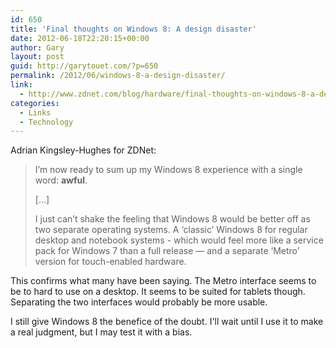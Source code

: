 ```yaml
---
id: 650
title: 'Final thoughts on Windows 8: A design disaster'
date: 2012-06-18T22:20:15+00:00
author: Gary
layout: post
guid: http://garytouet.com/?p=650
permalink: /2012/06/windows-8-a-design-disaster/
link:
  - http://www.zdnet.com/blog/hardware/final-thoughts-on-windows-8-a-design-disaster/20706
categories:
  - Links
  - Technology
---
```


Adrian Kingsley-Hughes for ZDNet:
<blockquote>I’m now ready to sum up my Windows 8 experience with a single word: <strong>awful</strong>.

[…]

I just can’t shake the feeling that Windows 8 would be better off as two separate operating systems. A ‘classic’ Windows 8 for regular desktop and notebook systems - which would feel more like a service pack for Windows 7 than a full release — and a separate ‘Metro’ version for touch-enabled hardware.</blockquote>

This confirms what many have been saying. The Metro interface seems to be to hard to use on a desktop. It seems to be suited for tablets though. Separating the two interfaces would probably be more usable.

I still give Windows 8 the benefice of the doubt. I'll wait until I use it to make a real judgment, but I may test it with a bias.
